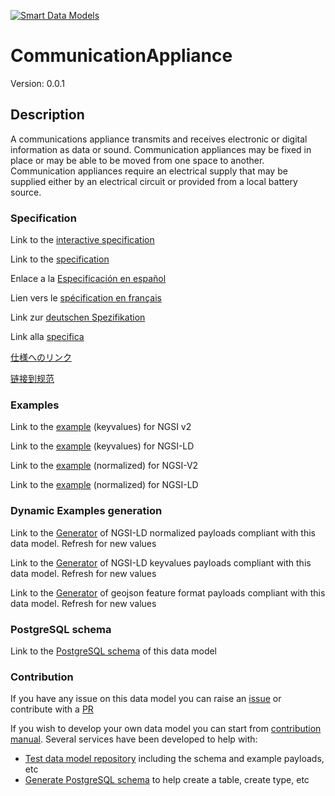 [![Smart Data Models](https://smartdatamodels.org/wp-content/uploads/2022/01/SmartDataModels_logo.png "Logo")](https://smartdatamodels.org)
# CommunicationAppliance
Version: 0.0.1

## Description 

A communications appliance transmits and receives electronic or digital information as data or sound.  Communication appliances may be fixed in place or may be able to be moved from one space to another. Communication appliances require an electrical supply that may be supplied either by an electrical circuit or provided from a local battery source.
### Specification

Link to the [interactive specification](https://swagger.lab.fiware.org/?url=https://smart-data-models.github.io/dataModel.S4BLDG/CommunicationAppliance/swagger.yaml)

Link to the [specification](https://github.com/smart-data-models/dataModel.S4BLDG/blob/master/CommunicationAppliance/doc/spec.md)

Enlace a la [Especificación en español](https://github.com/smart-data-models/dataModel.S4BLDG/blob/master/CommunicationAppliance/doc/spec_ES.md)

Lien vers le [spécification en français](https://github.com/smart-data-models/dataModel.S4BLDG/blob/master/CommunicationAppliance/doc/spec_FR.md)

Link zur [deutschen Spezifikation](https://github.com/smart-data-models/dataModel.S4BLDG/blob/master/CommunicationAppliance/doc/spec_DE.md)

Link alla [specifica](https://github.com/smart-data-models/dataModel.S4BLDG/blob/master/CommunicationAppliance/doc/spec_IT.md)

[仕様へのリンク](https://github.com/smart-data-models/dataModel.S4BLDG/blob/master/CommunicationAppliance/doc/spec_JA.md)

[链接到规范](https://github.com/smart-data-models/dataModel.S4BLDG/blob/master/CommunicationAppliance/doc/spec_ZH.md)
### Examples

Link to the [example](https://smart-data-models.github.io/dataModel.S4BLDG/CommunicationAppliance/examples/example.json) (keyvalues) for NGSI v2

Link to the [example](https://smart-data-models.github.io/dataModel.S4BLDG/CommunicationAppliance/examples/example.jsonld) (keyvalues) for NGSI-LD

Link to the [example](https://smart-data-models.github.io/dataModel.S4BLDG/CommunicationAppliance/examples/example-normalized.json) (normalized) for NGSI-V2

Link to the [example](https://smart-data-models.github.io/dataModel.S4BLDG/CommunicationAppliance/examples/example-normalized.jsonld) (normalized) for NGSI-LD
### Dynamic Examples generation

Link to the [Generator](https://smartdatamodels.org/extra/ngsi-ld_generator.php?schemaUrl=https://raw.githubusercontent.com/smart-data-models/dataModel.S4BLDG/master/CommunicationAppliance/schema.json&email=info@smartdatamodels.org) of NGSI-LD normalized payloads compliant with this data model. Refresh for new values

Link to the [Generator](https://smartdatamodels.org/extra/ngsi-ld_generator_keyvalues.php?schemaUrl=https://raw.githubusercontent.com/smart-data-models/dataModel.S4BLDG/master/CommunicationAppliance/schema.json&email=info@smartdatamodels.org) of NGSI-LD keyvalues payloads compliant with this data model. Refresh for new values

Link to the [Generator](https://smartdatamodels.org/extra/geojson_features_generator.php?schemaUrl=https://raw.githubusercontent.com/smart-data-models/dataModel.S4BLDG/master/CommunicationAppliance/schema.json&email=info@smartdatamodels.org) of geojson feature format payloads compliant with this data model. Refresh for new values
### PostgreSQL schema

Link to the [PostgreSQL schema](https://github.com/smart-data-models/dataModel.S4BLDG/blob/master/CommunicationAppliance/schema.sql) of this data model
### Contribution

 If you have any issue on this data model you can raise an [issue](https://github.com/smart-data-models/dataModel.S4BLDG/issues)  or contribute with a [PR](https://github.com/smart-data-models/dataModel.S4BLDG/pulls)

 If you wish to develop your own data model you can start from [contribution manual](https://bit.ly/contribution_manual). Several services have been developed to help with: 
 - [Test data model repository](https://smartdatamodels.org/index.php/data-models-contribution-api/) including the schema and example payloads, etc
 - [Generate PostgreSQL schema](https://smartdatamodels.org/index.php/sql-service/) to help create a table, create type, etc